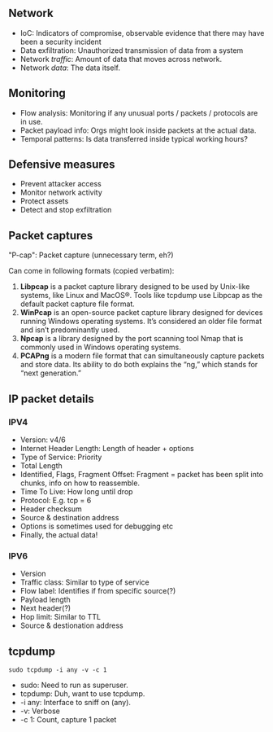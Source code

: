 ## Network

- IoC: Indicators of compromise, observable evidence that there may have been a security incident
- Data exfiltration: Unauthorized transmission of data from a system
- Network _traffic_: Amount of data that moves across network.
- Network _data_: The data itself.

## Monitoring

- Flow analysis: Monitoring if any unusual ports / packets / protocols are in use.
- Packet payload info: Orgs might look inside packets at the actual data.
- Temporal patterns: Is data transferred inside typical working hours?

## Defensive measures

- Prevent attacker access
- Monitor network activity
- Protect assets
- Detect and stop exfiltration

## Packet captures

"P-cap": Packet capture (unnecessary term, eh?)

Can come in following formats (copied verbatim):

1. **Libpcap** is a packet capture library designed to be used by Unix-like systems, like Linux and MacOS®. Tools like tcpdump use Libpcap as the default packet capture file format.
2. **WinPcap** is an open-source packet capture library designed for devices running Windows operating systems. It’s considered an older file format and isn’t predominantly used.
3. **Npcap** is a library designed by the port scanning tool Nmap that is commonly used in Windows operating systems.
4. **PCAPng** is a modern file format that can simultaneously capture packets and store data. Its ability to do both explains the “ng,” which stands for “next generation.”

## IP packet details

### IPV4

- Version: v4/6
- Internet Header Length: Length of header + options
- Type of Service: Priority
- Total Length
- Identified, Flags, Fragment Offset: Fragment = packet has been split into chunks, info on how to reassemble.
- Time To Live: How long until drop
- Protocol: E.g. tcp = 6
- Header checksum
- Source & destination address
- Options is sometimes used for debugging etc
- Finally, the actual data!

### IPV6

- Version
- Traffic class: Similar to type of service
- Flow label: Identifies if from specific source(?)
- Payload length
- Next header(?)
- Hop limit: Similar to TTL
- Source & destionation address

## tcpdump

`sudo tcpdump -i any -v -c 1`

- sudo: Need to run as superuser.
- tcpdump: Duh, want to use tcpdump.
- -i any: Interface to sniff on (any).
- -v: Verbose
- -c 1: Count, capture 1 packet
